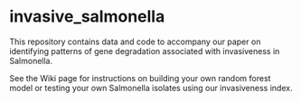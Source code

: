 # invasive_salmonella
This repository contains data and code to accompany our paper on identifying patterns of gene degradation associated with invasiveness in Salmonella. 

See the Wiki page for instructions on building your own random forest model or testing your own Salmonella isolates using our invasiveness index. 
